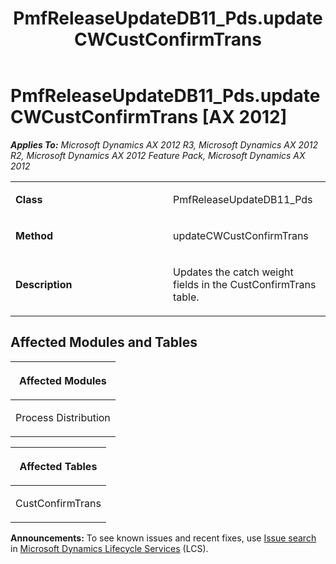 ﻿---
title: PmfReleaseUpdateDB11_Pds.updateCWCustConfirmTrans
TOCTitle: PmfReleaseUpdateDB11_Pds.updateCWCustConfirmTrans
ms:assetid: ed665f96-af95-fc67-7d8a-d1db8ca9694b
ms:mtpsurl: https://msdn.microsoft.com/en-us/library/JJ719939(v=AX.60)
ms:contentKeyID: 49712011
ms.date: 05/18/2015
mtps_version: v=AX.60
---

# PmfReleaseUpdateDB11\_Pds.updateCWCustConfirmTrans [AX 2012]


_**Applies To:** Microsoft Dynamics AX 2012 R3, Microsoft Dynamics AX 2012 R2, Microsoft Dynamics AX 2012 Feature Pack, Microsoft Dynamics AX 2012_

<table>
<colgroup>
<col style="width: 50%" />
<col style="width: 50%" />
</colgroup>
<tbody>
<tr class="odd">
<td><p><strong>Class</strong></p></td>
<td><p>PmfReleaseUpdateDB11_Pds</p></td>
</tr>
<tr class="even">
<td><p><strong>Method</strong></p></td>
<td><p>updateCWCustConfirmTrans</p></td>
</tr>
<tr class="odd">
<td><p><strong>Description</strong></p></td>
<td><p>Updates the catch weight fields in the CustConfirmTrans table.</p></td>
</tr>
</tbody>
</table>


## Affected Modules and Tables

<table>
<colgroup>
<col style="width: 100%" />
</colgroup>
<thead>
<tr class="header">
<th><p>Affected Modules</p></th>
</tr>
</thead>
<tbody>
<tr class="odd">
<td><p>Process Distribution</p></td>
</tr>
</tbody>
</table>


<table>
<colgroup>
<col style="width: 100%" />
</colgroup>
<thead>
<tr class="header">
<th><p>Affected Tables</p></th>
</tr>
</thead>
<tbody>
<tr class="odd">
<td><p>CustConfirmTrans</p></td>
</tr>
</tbody>
</table>

  
**Announcements:** To see known issues and recent fixes, use [Issue search](http://go.microsoft.com/fwlink/?linkid=389258) in [Microsoft Dynamics Lifecycle Services](http://go.microsoft.com/fwlink/?linkid=306505) (LCS).

